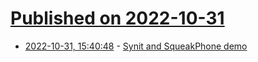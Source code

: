 # [Published on 2022-10-31](index.md)

* [2022-10-31, 15:40:48](https://lobste.rs/s/4tlpcf/synit_squeakphone_demo) - [Synit and SqueakPhone demo](https://www.youtube.com/watch?v=aEfssFQ1X1M)
